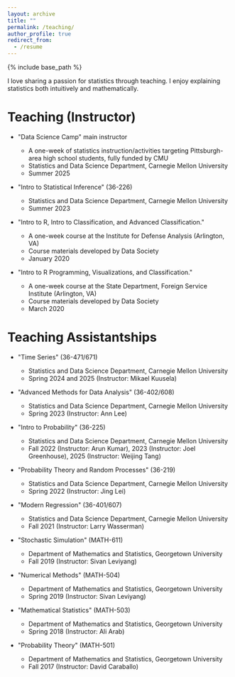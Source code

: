 ```yaml
---
layout: archive
title: ""
permalink: /teaching/
author_profile: true
redirect_from:
  - /resume
---
```


<!-- Google tag (gtag.js) -->
<script async src="https://www.googletagmanager.com/gtag/js?id=G-DFNFSM90G3"></script>
<script>
  window.dataLayer = window.dataLayer || [];
  function gtag(){dataLayer.push(arguments);}
  gtag('js', new Date());

  gtag('config', 'G-DFNFSM90G3');
</script>



{% include base_path %}

I love sharing a passion for statistics through teaching. I enjoy explaining statistics both intuitively and mathematically.


Teaching (Instructor)
======
* "Data Science Camp" main instructor
  * A one-week of statistics instruction/activities targeting Pittsburgh-area high school students, fully funded by CMU
  * Statistics and Data Science Department, Carnegie Mellon University
  * Summer 2025

* "Intro to Statistical Inference" (36-226)
  * Statistics and Data Science Department, Carnegie Mellon University
  * Summer 2023

* "Intro to R, Intro to Classification, and Advanced Classification."
  * A one-week course at the Institute for Defense Analysis (Arlington, VA)
  * Course materials developed by Data Society
  * January 2020
  
* "Intro to R Programming, Visualizations, and Classification."
  * A one-week course at the State Department, Foreign Service Institute (Arlington, VA)
  * Course materials developed by Data Society
  * March 2020
  

Teaching Assistantships
======
* "Time Series" (36-471/671)
  * Statistics and Data Science Department, Carnegie Mellon University
  * Spring 2024 and 2025 (Instructor: Mikael Kuusela)

* "Advanced Methods for Data Analysis" (36-402/608)
  * Statistics and Data Science Department, Carnegie Mellon University
  * Spring 2023 (Instructor: Ann Lee)

* "Intro to Probability" (36-225)
  * Statistics and Data Science Department, Carnegie Mellon University
  * Fall 2022 (Instructor: Arun Kumar), 2023 (Instructor: Joel Greenhouse), 2025 (Instructor: Weijing Tang)

* "Probability Theory and Random Processes" (36-219)
  * Statistics and Data Science Department, Carnegie Mellon University
  * Spring 2022 (Instructor: Jing Lei)

* "Modern Regression" (36-401/607)
  * Statistics and Data Science Department, Carnegie Mellon University
  * Fall 2021 (Instructor: Larry Wasserman)

* "Stochastic Simulation" (MATH-611)
  * Department of Mathematics and Statistics, Georgetown University
  * Fall 2019 (Instructor: Sivan Leviyang)

* "Numerical Methods" (MATH-504)
  * Department of Mathematics and Statistics, Georgetown University
  * Spring 2019 (Instructor: Sivan Leviyang)

* "Mathematical Statistics" (MATH-503)
  * Department of Mathematics and Statistics, Georgetown University
  * Spring 2018 (Instructor: Ali Arab) 

* "Probability Theory" (MATH-501)
  * Department of Mathematics and Statistics, Georgetown University
  * Fall 2017 (Instructor: David Caraballo)

